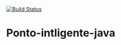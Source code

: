 [![Build Status](https://travis-ci.org/IgorBarreto/Ponto-intligente-java.svg?branch=main)](https://travis-ci.org/IgorBarreto/Ponto-intligente-java)
# Ponto-intligente-java 
